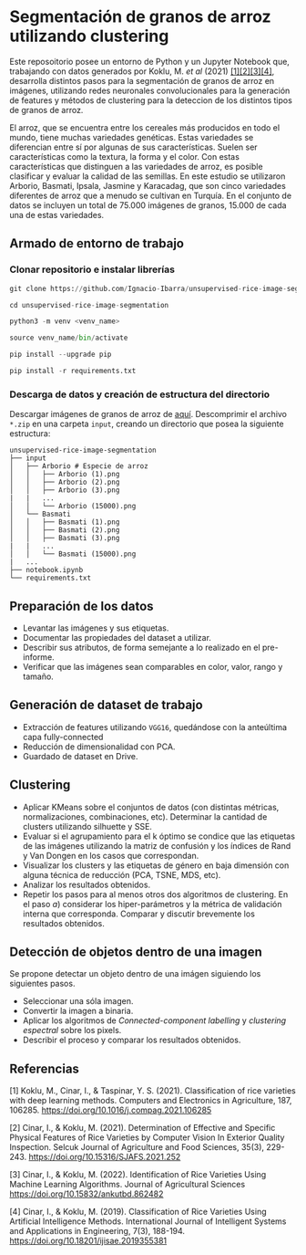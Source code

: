 # Segmentación de granos de arroz utilizando clustering

Este reposoitorio posee un entorno de Python y un Jupyter Notebook que, trabajando con datos generados por Koklu, M. *et al* (2021) [[1]](#1)[[2]](#2)[[3]](#3)[[4]](#4), desarrolla distintos pasos para la segmentación de granos de arroz en imágenes, utilizando redes neuronales convolucionales para la generación de features y métodos de clustering para la deteccion de los distintos tipos de granos de arroz.  

El arroz, que se encuentra entre los cereales más producidos en todo el mundo, tiene muchas variedades genéticas. Estas variedades se diferencian entre sí por algunas de sus características. Suelen ser características como la textura, la forma y el color. Con estas características que distinguen a las variedades de arroz, es posible clasificar y evaluar la calidad de las semillas. En este estudio se utilizaron Arborio, Basmati, Ipsala, Jasmine y Karacadag, que son cinco variedades diferentes de arroz que a menudo se cultivan en Turquía. En el conjunto de datos se incluyen un total de 75.000 imágenes de granos, 15.000 de cada una de estas variedades.

## Armado de entorno de trabajo

### Clonar repositorio e instalar librerías

```python
git clone https://github.com/Ignacio-Ibarra/unsupervised-rice-image-segmentation.git

cd unsupervised-rice-image-segmentation

python3 -m venv <venv_name>

source venv_name/bin/activate

pip install --upgrade pip

pip install -r requirements.txt
```

### Descarga de datos y creación de estructura del directorio
Descargar imágenes de granos de arroz de [aquí](https://www.muratkoklu.com/datasets/vtdhnd09.php). Descomprimir el archivo `*.zip` en una carpeta `input`, creando un directorio que posea la siguiente estructura: 

```
unsupervised-rice-image-segmentation
├── input
│   ├── Arborio # Especie de arroz
│   │   ├── Arborio (1).png
│   │   ├── Arborio (2).png
│   │   ├── Arborio (3).png
|   |   ...
│   │   └── Arborio (15000).png
│   └── Basmati
│   │   ├── Basmati (1).png
│   │   ├── Basmati (2).png
│   │   ├── Basmati (3).png
|   |   ...
│   │   └── Basmati (15000).png
|   ...
├── notebook.ipynb
└── requirements.txt

```

## Preparación de los datos
* Levantar las imágenes y sus etiquetas. 
* Documentar las propiedades del dataset a utilizar. 
* Describir sus atributos, de forma semejante a lo realizado en el pre-informe. 
* Verificar que las imágenes sean comparables en color, valor, rango y tamaño.

## Generación de dataset de trabajo
* Extracción de features utilizando `VGG16`, quedándose con la anteúltima capa fully-connected
* Reducción de dimensionalidad con PCA. 
* Guardado de dataset en Drive. 

## Clustering
* Aplicar KMeans sobre el conjuntos de datos (con distintas métricas, normalizaciones,
combinaciones, etc). Determinar la cantidad de clusters utilizando silhuette y SSE.
* Evaluar si el agrupamiento para el k óptimo se condice que las etiquetas de las imágenes
utilizando la matriz de confusión y los índices de Rand y Van Dongen en los casos que
correspondan.
* Visualizar los clusters y las etiquetas de género en baja dimensión con alguna técnica
de reducción (PCA, TSNE, MDS, etc).
* Analizar los resultados obtenidos.
* Repetir los pasos para al menos otros dos algoritmos de clustering. En el paso $a)$ considerar
los hiper-parámetros y la métrica de validación interna que corresponda. Comparar y
discutir brevemente los resultados obtenidos.

## Detección de objetos dentro de una imagen
Se propone detectar un objeto dentro de una imágen siguiendo los siguientes pasos.
* Seleccionar una sóla imagen.
* Convertir la imagen a binaria.
* Aplicar los algoritmos de *Connected-component labelling* y *clustering espectral* sobre
los pixels.
* Describir el proceso y comparar los resultados obtenidos.

## Referencias
<a id="1">[1]</a> 
Koklu, M., Cinar, I., & Taspinar, Y. S. (2021). Classification of rice varieties with deep learning methods. Computers and Electronics in Agriculture, 187, 106285. https://doi.org/10.1016/j.compag.2021.106285

<a id="2">[2]</a> 
Cinar, I., & Koklu, M. (2021). Determination of Effective and Specific Physical Features of Rice Varieties by Computer Vision In Exterior Quality Inspection. Selcuk Journal of Agriculture and Food Sciences, 35(3), 229-243. https://doi.org/10.15316/SJAFS.2021.252

<a id="3">[3]</a> 
Cinar, I., & Koklu, M. (2022). Identification of Rice Varieties Using Machine Learning Algorithms. Journal of Agricultural Sciences https://doi.org/10.15832/ankutbd.862482

<a id="4">[4]</a> 
Cinar, I., & Koklu, M. (2019). Classification of Rice Varieties Using Artificial Intelligence Methods. International Journal of Intelligent Systems and Applications in Engineering, 7(3), 188-194. https://doi.org/10.18201/ijisae.2019355381

